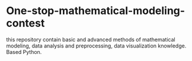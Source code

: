 # One-stop-mathematical-modeling-contest
this repository contain basic and advanced methods of mathematical modeling, data analysis and preprocessing, data visualization knowledge.
Based Python.
